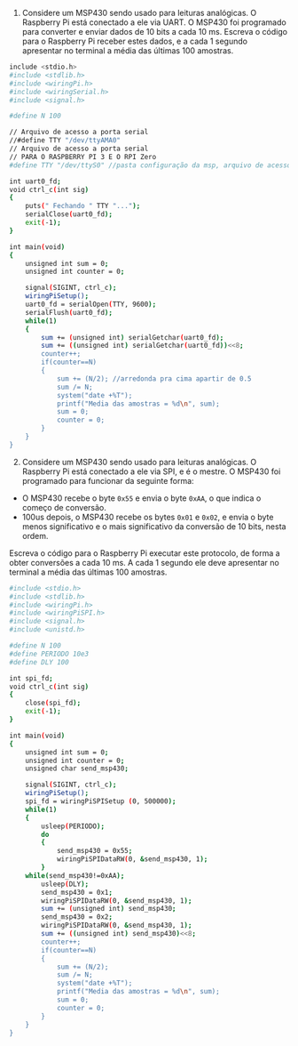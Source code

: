 1. Considere um MSP430 sendo usado para leituras analógicas. O Raspberry Pi está conectado a ele via UART. O MSP430 foi 
programado para converter e enviar dados de 10 bits a cada 10 ms. Escreva o código para o Raspberry Pi receber estes dados, 
e a cada 1 segundo apresentar no terminal a média das últimas 100 amostras.

```bash
include <stdio.h>
#include <stdlib.h>
#include <wiringPi.h>
#include <wiringSerial.h>
#include <signal.h>

#define N 100

// Arquivo de acesso a porta serial
//#define TTY "/dev/ttyAMA0"
// Arquivo de acesso a porta serial
// PARA O RASPBERRY PI 3 E O RPI Zero
#define TTY "/dev/ttyS0" //pasta configuração da msp, arquivo de acesso da pasta serial 

int uart0_fd;
void ctrl_c(int sig)
{
	puts(" Fechando " TTY "...");
	serialClose(uart0_fd);
	exit(-1);
}

int main(void)
{
	unsigned int sum = 0;
	unsigned int counter = 0;

	signal(SIGINT, ctrl_c);
	wiringPiSetup();
	uart0_fd = serialOpen(TTY, 9600);
	serialFlush(uart0_fd);
	while(1)
	{
		sum += (unsigned int) serialGetchar(uart0_fd);
		sum += ((unsigned int) serialGetchar(uart0_fd))<<8;
		counter++;
		if(counter==N)
		{
			sum += (N/2); //arredonda pra cima apartir de 0.5
			sum /= N;
			system("date +%T");
			printf("Media das amostras = %d\n", sum);
			sum = 0;
			counter = 0;
		}
	}
}
```
2. Considere um MSP430 sendo usado para leituras analógicas. O Raspberry Pi está conectado a ele via SPI, e é o mestre. 
O MSP430 foi programado para funcionar da seguinte forma:

- O MSP430 recebe o byte `0x55` e envia o byte `0xAA`, o que indica o começo de conversão. 
- 100us depois, o MSP430 recebe os bytes `0x01` e `0x02`, e envia o byte menos significativo e o mais significativo da 
conversão de 10 bits, nesta ordem.

Escreva o código para o Raspberry Pi executar este protocolo, de forma a obter conversões a cada 10 ms. A cada 1 segundo ele 
deve apresentar no terminal a média das últimas 100 amostras.

```bash 
#include <stdio.h>
#include <stdlib.h>
#include <wiringPi.h>
#include <wiringPiSPI.h>
#include <signal.h>
#include <unistd.h>

#define N 100
#define PERIODO 10e3
#define DLY 100

int spi_fd;
void ctrl_c(int sig)
{
	close(spi_fd);
	exit(-1);
}

int main(void)
{
	unsigned int sum = 0;
	unsigned int counter = 0;
	unsigned char send_msp430;

	signal(SIGINT, ctrl_c);
	wiringPiSetup();
	spi_fd = wiringPiSPISetup (0, 500000);
	while(1)
    {
		usleep(PERIODO);
		do
		{
			send_msp430 = 0x55;
			wiringPiSPIDataRW(0, &send_msp430, 1);
		} 
    while(send_msp430!=0xAA);
		usleep(DLY);
		send_msp430 = 0x1;
		wiringPiSPIDataRW(0, &send_msp430, 1);
		sum += (unsigned int) send_msp430;
		send_msp430 = 0x2;
		wiringPiSPIDataRW(0, &send_msp430, 1);
		sum += ((unsigned int) send_msp430)<<8;
		counter++;
		if(counter==N)
		{
			sum += (N/2);
			sum /= N;
			system("date +%T");
			printf("Media das amostras = %d\n", sum);
			sum = 0;
			counter = 0;
		}
	}
} 
``` 
